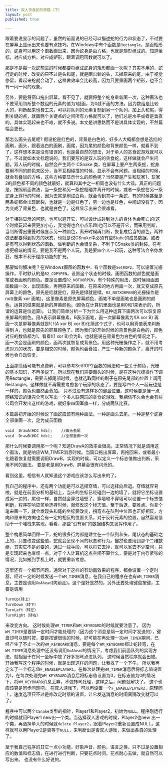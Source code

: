 ```yaml
---
title: 双人贪食蛇的思路（下）
layout: post
published: true

---
```


跟着要说显示的问题了，虽然的前面说的已经可以描述蛇的行为和状态了，不过要在屏幕上显示出来也要有点技巧。在Windows中有个函数是`Rectangle`，是画矩形的，蛇身可以用这个函数画出来，因为蛇身是由方格，也就是矩形组成的。知道坐标，对应成方格，对应成矩形，跟着调用函数就可以了。

那是不是每一次蛇前进的时候都要将组成蛇身的矩形都画一次呢？其实不用的，蛇行走的时候，改变的只不过是头和尾，就是画出新的头，去掉原来的尾，由于视觉停留，看起来蛇就会动了，这样做效率会比较高，因为只要重画两个矩形，也不会有一闪一闪的现象。

另外，要是将窗口拖出屏幕，看不见了，就要将整个蛇身重新画一次，这种画法也不要采用判断整个数组的元素的值为1就画，为0就不画的方法。因为数组是比较大的，判断起来也费工夫，可以将队列的元素复制到另一个队列，加上头和尾，得到关键的点，就画两个关键点的之间所有方格就可以了，他们总是水平或者是垂直的。具体实现起来也不难，就不多说。本文是讲思路而不是讲具体实现的，不然篇幅会更长。

那怎么画头去尾呢? 假设蛇是红色的，背景是白色的，好多人大概都会想是选红的画刷，画头，跟着选白的画刷，画尾，因为尾的颜色和背景颜色一样，就看不到了。这样想本来是没有错误的，也是最自然的想法，对于单人的贪食蛇游戏就可以了。不过就如本文标题说的，我们要写的是双人玩的贪食蛇，这样做就会产生问题。双人玩的时候，自然会产生两个 CSnake 类，在屏幕上要产生两条蛇，蛇身要用不同的颜色来区分，当不互相碰撞的时候，显示不会有问题。当相碰的时候，就会有叠加的方格，这些方格要显示什么的颜色呢？当然要是产生和玩家1，玩家2的颜色都不同的颜色就最好，就算和其中之一相同也没有什么大错。真正的问题是，按照前面做法，当一条蛇和另一条蛇相碰并离开的时候，或者一条蛇在另一条蛇身上穿行的时候，因为去尾是刷成白色，就会令到其中一条蛇，有的时候甚至是两条蛇都会出现断裂，也就是一边是红色了，另一边也是红色，中间却没有了，因为变成了背景色，也就是白色了。这样显示出来会很难看。

对于相碰显示的问题，也可以避开它，可以设计成碰到对方的身体也会死亡的(这个时候玩起来要更加小心，我觉得也会小点乐趣)也可以不避开它，而采用判断，当判断得出重叠时候显示另一种颜色，离开时候再判断，恢复成恰当的颜色。两种做法都要得到对方的状态，也就是说CSnake中必须有些Static的成员数据，或者是有可以得到状态的函数。做判断的也会很复杂，不利于CSnake类的封装。在考虑更极端的情况，要是我不是两个人玩，我是要四个人一起玩，这种写法会令你发狂，根本不利于程序功能的扩充。

那要如何解决呢？在Windows画图的函数中，有个函数是`SetROP2`，可以设置光栅操作，平时默认的是`R2_COPYPEN`，设置这个状态的时候，画图函数的颜色就是画笔或者画刷的颜色。要是设置成`R2_NOTXORPEN`，有个特殊的用法，这时候用画图函数画一次，出现图象，再用原来的函数，在原来的地方再画一次，就又变成原先屏幕上的颜色，原先是红就是红，原先是绿就是绿。`R2_NOTXORPEN`的光栅操作是 not(像素 xor 画笔)，这里像素是原先屏幕颜色，画笔不单是画笔也是画刷的颜色，运算的结果就是新的屏幕颜色。(颜色在计算机里面也是用0和1来表示的，所谓的运算是位运算)。 让我们简单分析一下为什么用这种运算下画两次可以恢复原来屏幕的颜色。用A表示屏幕像素，B表示画笔，画一次屏幕像素为!(A xor B) 再画一次是屏幕像素就是!( !(A xor B) xor B)化简这个式子，也可以用真值表来判断得到 A，也就是原先的屏幕颜色了。因为我们的开始时候的背景色是白色的，颜色对应的数值都为1，看看!(1 xor B)会为B，也就是说在背景色为白色的情况之下，画一次会是画刷的颜色，画两次就恢复成背景色。用这种光栅操作之下，就不用考虑对方的状态，要是相交的时候，颜色也会叠加，产生一种新的颜色了，离开的时候也会自动恢复。

上面那段话可能有点费解，可以参考SetROP2函数的用法和一些关于颜色，光栅的基本知识，不再多说了。所以现在我们需要画头的时候，是在这种光栅操作下调用Rectangle，需要去掉尾部时候，也就选取同样的刷子在原先尾部的位置上调用Rectangle。这样做就不再需要考虑各个玩家的状态了，要是写四个人一起玩也是一样的，颜色也自然会叠加。 只不过没有这样多的键盘位置。这时候要是懂一点网络知识的话完全可以写出一个多人联网玩的贪食蛇游戏。我相信不久会也会有些公司会开发出这样的游戏，就好象四国军旗一样，分成两队比赛。

本篇最初开始的时候说了画蛇应该有两种画法，一种是画头去尾，一种是整个蛇身全部重画一次，定为成员函数

	void  DrawA(HDC hdc);    //画头去尾
	void  DrawB(HDC hdc);    //全部重画一次

那什么时候要调用那一个呢？知道DrawA的效率会很高，正常情况下就是调用这个画法，就是响应WM_TIMER消息时候。当窗口拖出屏幕，再拖回来，或者最小化跟着恢复就需要调用DrawB，实现的时候，可以定义一个标志值做出判断，采用不同的画法。 要是老是用DrawB，屏幕会很有闪烁的。

看到这里，相信有人就知道这个游戏应该怎么写出来的了。

我自己的程序中，还有两个功能是可以选择穿墙，可以选择向后退。穿墙就容易啦，就是在前面分析的基础上，当头的坐标已经碰到一边的墙了，就将它坐标设置成另一边的，尾也一样，自然就会穿过墙壁了。穿墙和不穿墙可以设置一个标志值判断，程序在响应菜单选择时候，就修改这个标志值。至于后退，要难点。你拿个笔来画一下，就会发现头和尾的坐标要改变，拐弯点在队列中位置也正好相反，方向和原来的方向也会有一定的相反的位置关系，对于反转元素的位置，自然容易借助于一个堆栈来实现。看看，那些“没有用”的数据结构又发挥作用了。

整个构思简单回顾一下，蛇的很多行为都是建立在一个队列和头，尾状态的基础之上的，只要改变这些值，蛇就会呈现不同的状态和行为。自然也要用到那个二维数组，其实它不是必要的，通过一些手段，可以将它去掉，就可以省去不少空间，只是实现起来也麻烦一点。对于个人计算机这点空间不算什么，要是对于内存紧张的情况，比如搬到手机上时，就要重新考虑。

这里还有一个细节问题。通常对于这样的有动画效果的程序，都会设置一个定时器，经过一定的时候发送一个`WM_TIMER`消息。在我自己的程序在也有`WM_TIMER`消息，主要是调用`GoAhead`(向前走)，这个是好显然的，另外还要处理键盘按键，主要是调用
	
	TurnUp(转上）
	TurnDown（转下） 
	TurnLeft（转左）
	TurnRight（转右）

来改变方向。 这时候处理`WM_TIMER`和`WM_KEYBOARD`的时候就要注意了。 因为`WM_TIMER`是要隔一定时间才能处理的（因为这个消息是隔一定时间才发送的），键盘却可以随时按，要是按键很快的时候，好可能在再处理一次`WM_TIMER`期间，已经产生了不止一次的`WM_KEYBOARD`消息，要是每个`WM_KEYBOARD`都让蛇转弯，在`WM_TIMER`消息处理中还没有调用`GoAhead`的情况下，考虑我们前面队列的实现方法，就相当于在同一坐标中放了好多拐弯点进队列。 这时候当然程序就会出错。 开始我写这个程序的时候，就是出现这样的问题，让我找了一个下午。 所以我再定义了一个标志值`F_ENABLEPLAYER1`，在每次处理完`WM_TIMER`消息后将标志值设置为1，在每次处理完`WM_KEYBOARD`消息后将标志值设置为0，在标志值为0的情况下，将`WM_KEYBOARD`消息丢弃，不做转弯处理，这样之后，问题就解决了。 这个也应该算是同步问题吧。 在双人游戏下，可以再设置一个`F_ENABLEPLAYER2`，原理同上。速度选项只不过是修改定时器的设置，让它发送消息的时间间隔改变就可以了。

程序中可以两个`CSnake`类型的指针，Player1和Player2，初始为`NULL`。程序刚运行的时候就用Player1 new出一个类。当选择双人游戏的时候，Player2也new 出一个类，再选择单人的时候就`delete Player2`，跟着Player2重新设置成NULL，这样就可以用Player2是否等于`NULL`，来判断出是否双人游戏，来做出各自的处理了。

至于我自己程序的其它一点小功能，好象声音，颜色，语言之类，只不过是设置相应的数值和标志值，在进行进行判断，只要花点时间，花点耐心去做，就自然可以写出来。 也没有什么好说的。


 